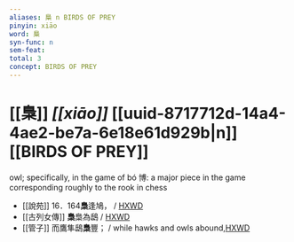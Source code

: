 ```yaml
---
aliases: 梟 n BIRDS OF PREY
pinyin: xiāo
word: 梟
syn-func: n
sem-feat: 
total: 3
concept: BIRDS OF PREY 
---
```

# [[梟]] *[[xiāo]]*  [[uuid-8717712d-14a4-4ae2-be7a-6e18e61d929b|n]] [[BIRDS OF PREY]]
owl; specifically, in the game of bó 博: a major piece in the game corresponding roughly to the rook in chess
 - [[說苑]] 16．164**梟**逢鳩， / [HXWD](https://hxwd.org/textview.html?location=CH1a0907_CHANT_016-66a.6)
 - [[古列女傳]] **梟**梟為鴟 / [HXWD](https://hxwd.org/textview.html?location=CH1c0897_CHANT_007-1a.58)
 - [[管子]] 而鷹隼鴟**梟**豐； / while hawks and owls abound,[HXWD](https://hxwd.org/textview.html?location=KR3c0001_tls_008-137a.5)